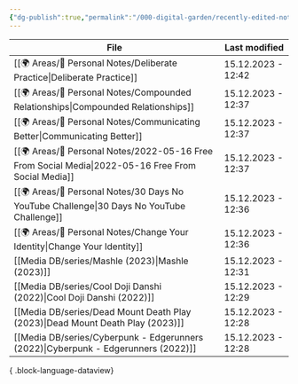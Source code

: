 ```yaml
---
{"dg-publish":true,"permalink":"/000-digital-garden/recently-edited-notes/","dgPassFrontmatter":true,"noteIcon":"1","created":"2023-12-14T09:05:52.599+05:30","updated":"2023-12-14T09:12:44.868+05:30"}
---
```


| File                                                                                                   | Last modified      |
| ------------------------------------------------------------------------------------------------------ | ------------------ |
| [[🌍 Areas/📧 Personal Notes/Deliberate Practice\|Deliberate Practice]]                             | 15.12.2023 - 12:42 |
| [[🌍 Areas/📧 Personal Notes/Compounded Relationships\|Compounded Relationships]]                   | 15.12.2023 - 12:37 |
| [[🌍 Areas/📧 Personal Notes/Communicating Better\|Communicating Better]]                           | 15.12.2023 - 12:37 |
| [[🌍 Areas/📧 Personal Notes/2022-05-16 Free From Social Media\|2022-05-16 Free From Social Media]] | 15.12.2023 - 12:37 |
| [[🌍 Areas/📧 Personal Notes/30 Days No YouTube Challenge\|30 Days No YouTube Challenge]]           | 15.12.2023 - 12:36 |
| [[🌍 Areas/📧 Personal Notes/Change Your Identity\|Change Your Identity]]                           | 15.12.2023 - 12:36 |
| [[Media DB/series/Mashle (2023)\|Mashle (2023)]]                                                    | 15.12.2023 - 12:31 |
| [[Media DB/series/Cool Doji Danshi (2022)\|Cool Doji Danshi (2022)]]                                | 15.12.2023 - 12:29 |
| [[Media DB/series/Dead Mount Death Play (2023)\|Dead Mount Death Play (2023)]]                      | 15.12.2023 - 12:28 |
| [[Media DB/series/Cyberpunk - Edgerunners (2022)\|Cyberpunk - Edgerunners (2022)]]                  | 15.12.2023 - 12:28 |

{ .block-language-dataview}